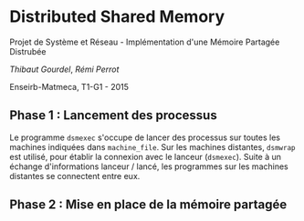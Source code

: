 # Distributed Shared Memory
Projet de Système et Réseau - Implémentation d'une Mémoire Partagée Distrubée 

*Thibaut Gourdel*, *Rémi Perrot*

Enseirb-Matmeca, T1-G1 - 2015

## Phase 1 : Lancement des processus

Le programme `dsmexec` s'occupe de lancer des processus sur toutes les machines indiquées dans `machine_file`. Sur les machines distantes, `dsmwrap` est utilisé, pour établir la connexion avec le lanceur (`dsmexec`).
Suite à un échange d'informations lanceur / lancé, les programmes sur les machines distantes se connectent entre eux.

## Phase 2 : Mise en place de la mémoire partagée
